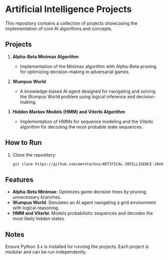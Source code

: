 # Artificial Intelligence Projects

This repository contains a collection of projects showcasing the implementation of core AI algorithms and concepts.

## Projects

1. **Alpha-Beta Minimax Algorithm**  
   - Implementation of the Minimax algorithm with Alpha-Beta pruning for optimizing decision-making in adversarial games.

2. **Wumpus World**  
   - A knowledge-based AI agent designed for navigating and solving the Wumpus World problem using logical inference and decision-making.

3. **Hidden Markov Models (HMM) and Viterbi Algorithm**  
   - Implementation of HMMs for sequence modeling and the Viterbi algorithm for decoding the most probable state sequences.

## How to Run
1. Clone the repository:
   ```bash
   git clone https://github.com/emretechno/ARTIFICAL-INTELLIGENCE-JAVA-/tree/main

## Features

- **Alpha-Beta Minimax**: Optimizes game decision trees by pruning unnecessary branches.
- **Wumpus World**: Simulates an AI agent navigating a grid environment with logical reasoning.
- **HMM and Viterbi**: Models probabilistic sequences and decodes the most likely hidden states.

## Notes
Ensure Python 3.x is installed for running the projects.
Each project is modular and can be run independently.
